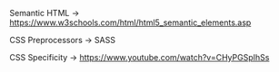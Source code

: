 Semantic HTML -> https://www.w3schools.com/html/html5_semantic_elements.asp

CSS Preprocessors -> SASS

CSS Specificity -> https://www.youtube.com/watch?v=CHyPGSpIhSs
